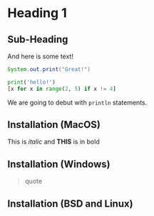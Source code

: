 # Heading 1 
## Sub-Heading

And here is some text!

```java
System.out.print("Great!")
```

```python
print('hello!')
[x for x in range(2, 5) if x != 4]
```

We are going to debut with `println` statements.

## Installation (MacOS)

This is *italic* and **THIS** is in bold 

## Installation (Windows)

>quote

## Installation (BSD and Linux)
